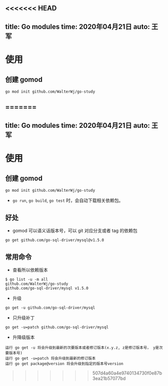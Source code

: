 <<<<<<< HEAD
---
title: Go modules
time: 2020年04月21日
auto: 王军
---
# 使用

## 创建 gomod

```shell
go mod init github.com/WalterWj/go-study
```


=======
---
title: Go modules
time: 2020年04月21日
auto: 王军
---
# 使用

## 创建 gomod

```shell
go mod init github.com/WalterWj/go-study
```

* `go run`, `go build`, `go test` 时，会自动下载相关依赖包。

## 好处

* gomod 可以语义话版本号，可以 git 对应分支或者 tag 的依赖包

```shell
go get github.com/go-sql-driver/mysql@v1.5.0
```

## 常用命令

* 查看所以依赖版本

```shell
$ go list -u -m all
github.com/WalterWj/go-study
github.com/go-sql-driver/mysql v1.5.0
```

* 升级

```shell
go get -u github.com/go-sql-driver/mysql  
```

* 只升级补丁

```shell
go get -u=patch github.com/go-sql-driver/mysql  
```

* 升降级版本

```shell
运行 go get -u 将会升级到最新的次要版本或者修订版本(x.y.z, z是修订版本号， y是次要版本号)
运行 go get -u=patch 将会升级到最新的修订版本
运行 go get package@version 将会升级到指定的版本号version
```
>>>>>>> 507d4a60a4e9740134730f0e87b3ea21b57077bd
